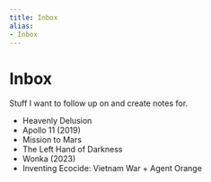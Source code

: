 ```yaml
---
title: Inbox
alias:
- Inbox
---
```


# Inbox

Stuff I want to follow up on and create notes for.

- Heavenly Delusion
- Apollo 11 (2019)
- Mission to Mars
- The Left Hand of Darkness
- Wonka (2023)
- Inventing Ecocide: Vietnam War + Agent Orange
